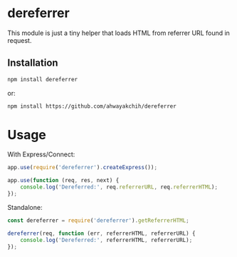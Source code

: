 dereferrer
==========

This module is just a tiny helper that loads HTML from referrer URL found in request.


## Installation

```sh
npm install dereferrer
```

or:

```sh
npm install https://github.com/ahwayakchih/dereferrer
```


# Usage

With Express/Connect:

```javascript
app.use(require('dereferrer').createExpress());

app.use(function (req, res, next) {
	console.log('Dereferred:', req.referrerURL, req.referrerHTML);
});
```

Standalone:

```javascript
const dereferrer = require('dereferrer').getReferrerHTML;

dereferrer(req, function (err, referrerHTML, referrerURL) {
	console.log('Dereferred:', referrerHTML, referrerURL);
});
```
